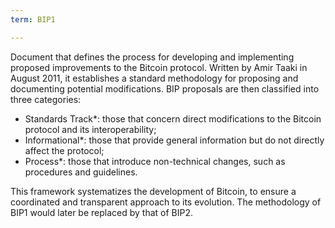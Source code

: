 ```yaml
---
term: BIP1

---
```

Document that defines the process for developing and implementing proposed improvements to the Bitcoin protocol. Written by Amir Taaki in August 2011, it establishes a standard methodology for proposing and documenting potential modifications. BIP proposals are then classified into three categories:


- Standards Track*: those that concern direct modifications to the Bitcoin protocol and its interoperability;
- Informational*: those that provide general information but do not directly affect the protocol;
- Process*: those that introduce non-technical changes, such as procedures and guidelines.

This framework systematizes the development of Bitcoin, to ensure a coordinated and transparent approach to its evolution. The methodology of BIP1 would later be replaced by that of BIP2.